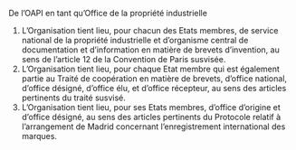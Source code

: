 De l’OAPI en tant qu’Office de la propriété industrielle
1) L’Organisation tient lieu, pour chacun des Etats membres, de service national de la
propriété industrielle et d’organisme central de documentation et d’information en
matière de brevets d’invention, au sens de l’article 12 de la Convention de Paris
susvisée.
2) L’Organisation tient lieu, pour chaque Etat membre qui est également partie au Traité
de coopération en matière de brevets, d’office national, d’office désigné, d’office élu, et
d’office récepteur, au sens des articles pertinents du traité susvisé.
3) L’Organisation tient lieu, pour ses Etats membres, d’office d’origine et d’office désigné,
au sens des articles pertinents du Protocole relatif à l’arrangement de Madrid concernant
l’enregistrement international des marques.